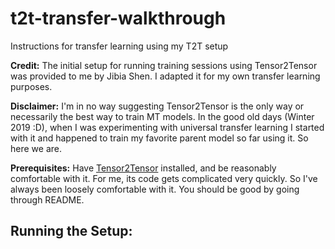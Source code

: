 # t2t-transfer-walkthrough
Instructions for transfer learning using my T2T setup

**Credit:** The initial setup for running training sessions using Tensor2Tensor was provided to me by Jibia Shen. I adapted it for my own transfer learning purposes.

**Disclaimer:** I'm in no way suggesting Tensor2Tensor is the only way or necessarily the best way to train MT models. In the good old days (Winter 2019 :D), when I was experimenting with universal transfer learning I started with it and happened to train my favorite parent model so far using it. So here we are. 

**Prerequisites:** Have [Tensor2Tensor](https://github.com/tensorflow/tensor2tensor) installed, and be reasonably comfortable with it. For me, its code gets complicated very quickly. So I've always been loosely comfortable with it. You should be good by going through README.

## Running the Setup:


